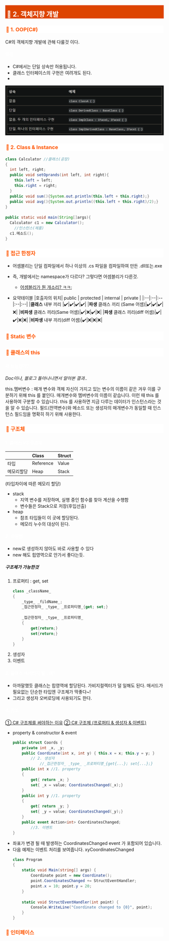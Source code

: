 <style>
    h3.quest { font-weight: bold; border: 3px solid; color: #A0F !important;}
    .quest { font-weight: bold; color: #A0F;}
    h2 { border-top: 12px solid #D40; border-left: 5px solid #D40; border-right: 5px solid #D40; background-color: #D40; color: #FFF !important; font-weight: bold;}

    h3 { border-top: 3px solid #FFF; border: 2px solid #FFF; background-color: #FFF; color: #F50 !important;}

    h4 { font-weight: bold; color: #FFF !important; }
</style>

## 📕 2. 객체지향 개발
### 📄 1. OOP(C#)
C#의 객체지향 개발에 관해 다룰것 이다.
#### 특징
* C#에서는 단일 상속만 허용됩니다.
* 클래스 인터페이스의 구현은 여려개도 된다.
* 
<img src="./image/2022-12-23-16-12-14.png">

### 📄 2. Class & Instance

```java
class Calculator //클래스(공장)
{
  int left, right;
  public void setOprands(int left, int right){
    this.left = left;
    this.right = right;
  }
  public void sum(){System.out.println(this.left + this.right);}
  public void avg(){System.out.println((this.left + this.right)/2);}
}

public static void main(String[]args){
  Calculator c1 = new Calculator(); 
    //인스턴스(제품)
  c1.메소드();
}
```

### 📄 접근 한정자

* 어셈블리는 단일 컴파일에서 하나 이상의 .cs 파일을 컴파일하여 만든 .dll또는.exe
* 즉, 개발에서는 namespace가 다르다? 그렇다면 어셈블리가 다른것.
  * [어셈블리가 뭔 개소리? ㅋㅋ](./어셈블리/Csharp에서_어셈블리.md);

* 요약테이블
    |호출자의 위치| public | protected | internal | private |
    |:--|:--|:--|:--|:--|
    |**클래스** 내부 끼리            |✔️️|✔️️|✔️️|✔️️|
    |**파생** 클래스 끼리 (Same 어셈)|✔️️|✔️️|✔️️|❌|
    |**비파생** 클래스 끼리(Same 어셈)|✔️️|❌|✔️️|❌|
    |**파생** 클래스 끼리(diff 어셈)|✔️️|✔️️|❌|❌|
    |**비파생** 내부 끼리(diff 어셈)|✔️️|❌|❌|❌|

### 📄 Static 변수
### 📄 클래스의 this
#### 왜 쓰는건가?
*Doc이나, 블로그 돌아나니면서 알아본 결과..* 

this.멤버변수 : 매개 변수와 객체 자신이 가지고 있는 변수의 이름이 같은 겨우 이를 구분하기 위해 this 를 붙인다.
매개변수와 멤버변수의 이름이 같습니다. 이런 때 this 를 사용하여 구분할 수 있습니다.
this 를 사용하면 지금 다루는 데이터가 인스턴스라는 것을 알 수 있습니다.
필드(전역변수)와 메소드 또는 생성자의 매개변수가 동일할 때 인스턴스 필드임을 명확히 하기 위해 사용한다.

### 📄 구조체

#### 1. 클래스 VS 구조체 
||Class|Struct|
|:--|:--|:--|
|타입|Reference|Value|
|메모리할당|Heap|Stack|
(타입차이에 따른 메모리 할당)
* stack 
  * 지역 변수를 저장하며, 실행 중인 함수를 찾아 계산을 수행함
  * 변수들은 Stack으로 저장(후입선출)
* heap
  * 참조 타입들이 이 곳에 할당된다.
  * 메모리 누수의 대상이 된다.

#### 2. 사용법
* new로 생성하지 않아도 바로 사용할 수 있다
* new 해도 힙영역으로 안가서 좋다는듯.
##### 구조체가 가능한것
1. 프로퍼티 : get, set 
    ```cs
    class _className_ 
    {
        _type_ _fildName_;
        _접근한정자_ _type_ _프로퍼티명_{get; set;}

        _접근한정자_ _type_ _프로퍼티명_
        {
            get{return;}
            set{return;}
        }
    }
    ```
2. 생성자
3. 이벤트
#### 3. 클래스 써버리지 뭘.. 왜?
* 아까말했듯 클래스는 힙영역에 할당된다.
가비지컬렉터가 덜 일해도 된다. 
매서드가 필요없는 단순한 타입엔 구조체가 딱좋다~!
* 그리고 생성자 오버로딩에 사용되기도 한다.

#### 4. 참조 
[① C# 구조체를 써야하는 이유](https://dhy948.tistory.com/13)
[② C# 구조체 (프로퍼티 & 생성자 & 이벤트)](https://www.tutorialsteacher.com/csharp/csharp-struct)
* property & constructor & event
    ```cs
    public struct Coords {
        private int _x, _y;
        public Coordinate(int x, int y) { this.x = x; this.y = y; }
            // 2. 생성자 
                //_접근한정자_ _type_ _프로퍼티명_{get{...}; set{...};}
        public int x //1. property
        {
            get{ return _x; }
            set{ _x = value; CoordinatesChanged(_x);}
        }
        public int y //1. property
        {
            get{ return _y; }
            set{ _y = value; CoordinatesChanged(_y);}
        }
        public event Action<int> CoordinatesChanged;
            //3. 이벤트
    }
    ```
* 좌표가 변경 될 때 발생하는 CoordinatesChanged event 가 포함되어 있습니다. 
* 다음 예제는 이벤트 처리를 보여줍니다. xyCoordinatesChanged
    ```cs
    class Program
    {
        static void Main(string[] args) {
            Coordinate point = new Coordinate();   
            point.CoordinatesChanged += StructEventHandler;
            point.x = 10; point.y = 20;
        }

        static void StructEventHandler(int point) {
            Console.WriteLine("Coordinate changed to {0}", point);
        }
    }
    ```

### 📄 인터페이스